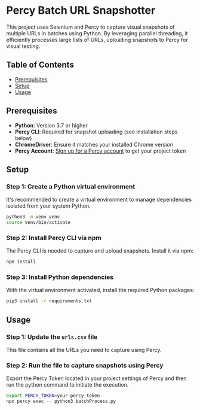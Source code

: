 # Percy Batch URL Snapshotter

This project uses Selenium and Percy to capture visual snapshots of multiple URLs in batches using Python. By leveraging parallel threading, it efficiently processes large lists of URLs, uploading snapshots to Percy for visual testing.

## Table of Contents
- [Prerequisites](#prerequisites)
- [Setup](#setup)
- [Usage](#usage)

## Prerequisites

- **Python**: Version 3.7 or higher  
- **Percy CLI**: Required for snapshot uploading (see installation steps below)  
- **ChromeDriver**: Ensure it matches your installed Chrome version  
- **Percy Account**: [Sign up for a Percy account](https://percy.io) to get your project token  

## Setup

### Step 1: Create a Python virtual environment

It's recommended to create a virtual environment to manage dependencies isolated from your system Python.

```bash
python3 -m venv venv
source venv/bin/activate 
```

### Step 2: Install Percy CLI via npm

The Percy CLI is needed to capture and upload snapshots. Install it via npm:

```bash
npm install
```

### Step 3: Install Python dependencies

With the virtual environment activated, install the required Python packages:

```bash
pip3 install -r requirements.txt
```

## Usage

### Step 1: Update the `urls.csv` file

This file contains all the URLs you need to capture using Percy.

### Step 2: Run the file to capture snapshots using Percy

Export the Percy Token located in your project settings of Percy and then run the python command to initiate the execution.

```bash
export PERCY_TOKEN=your-percy-token
npx percy exec -- python3 batchProcess.py
```